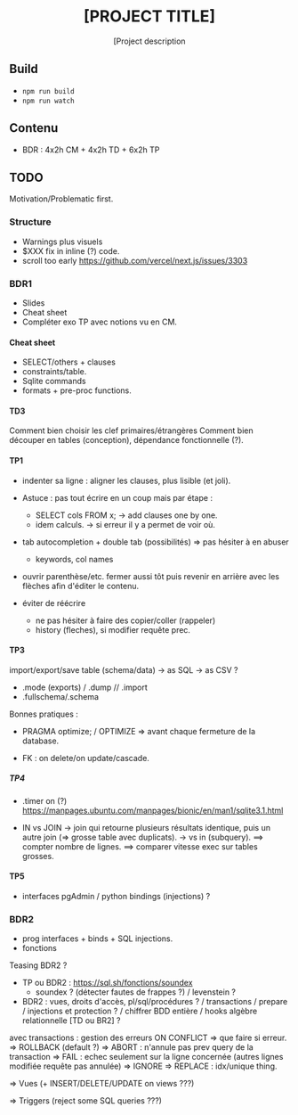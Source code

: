 <div align="center">
  <h1>[PROJECT TITLE]</h1>

  <p>[Project description</p>
</div>

## Build

- `npm run build`
- `npm run watch`

## Contenu

- BDR : 4x2h CM + 4x2h TD + 6x2h TP

## TODO

Motivation/Problematic first.

### Structure

- Warnings plus visuels
- $XXX fix in inline (?) code.
- scroll too early https://github.com/vercel/next.js/issues/3303

### BDR1

+ Slides
+ Cheat sheet
+ Compléter exo TP avec notions vu en CM.

#### Cheat sheet

- SELECT/others + clauses
- constraints/table.
- Sqlite commands
- formats + pre-proc functions.

#### TD3

Comment bien choisir les clef primaires/étrangères
Comment bien découper en tables (conception), dépendance fonctionnelle (?).

#### TP1

- indenter sa ligne : aligner les clauses, plus lisible (et joli).

- Astuce : pas tout écrire en un coup mais par étape :
  - SELECT cols FROM x; -> add clauses one by one.
  - idem calculs.
  -> si erreur il y a permet de voir où.

- tab autocompletion + double tab (possibilités) => pas hésiter à en abuser
  - keywords, col names

- ouvrir parenthèse/etc. fermer aussi tôt puis revenir en arrière avec les flèches afin d'éditer le contenu.

- éviter de réécrire
  - ne pas hésiter à faire des copier/coller (rappeler)
  - history (fleches), si modifier requête prec.

#### TP3

import/export/save table (schema/data)
  -> as SQL
  -> as CSV
  ?
+ .mode (exports) / .dump  // .import
+ .fullschema/.schema

Bonnes pratiques :

- PRAGMA optimize;  / OPTIMIZE => avant chaque fermeture de la database.

- FK : on delete/on update/cascade.

##### TP4

+ .timer on (?)
  https://manpages.ubuntu.com/manpages/bionic/en/man1/sqlite3.1.html

- IN vs JOIN
  -> join qui retourne plusieurs résultats identique, puis un autre join (=> grosse table avec duplicats).
  -> vs in (subquery).
  ==> compter nombre de lignes.
  ==> comparer vitesse exec sur tables grosses.

#### TP5

- interfaces pgAdmin / python bindings (injections) ?

### BDR2

- prog interfaces + binds + SQL injections.
- fonctions

Teasing BDR2 ?

- TP ou BDR2 : https://sql.sh/fonctions/soundex
  - soundex ? (détecter fautes de frappes ?) / levenstein ?
- BDR2 : vues, droits d'accès, pl/sql/procédures ? / transactions / prepare / injections et protection ? / chiffrer BDD entière / hooks
  algèbre relationnelle [TD ou BR2] ?

avec transactions : gestion des erreurs
    ON CONFLICT 
      => que faire si erreur.
        => ROLLBACK (default ?)
        => ABORT : n'annule pas prev query de la transaction
        => FAIL : echec seulement sur la ligne concernée (autres lignes modifiée requête pas annulée)
        => IGNORE
        => REPLACE : idx/unique thing.

=> Vues (+ INSERT/DELETE/UPDATE on views ???)

=> Triggers (reject some SQL queries ???)
